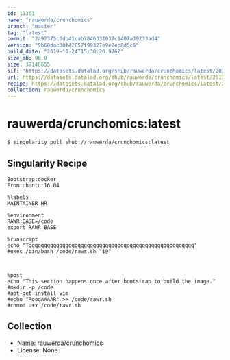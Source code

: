 ```yaml
---
id: 11361
name: "rauwerda/crunchomics"
branch: "master"
tag: "latest"
commit: "2a92375c6db41cab7846331037c1407a39233ad4"
version: "9b60dac30f42857f99327e9e2ec8d5c6"
build_date: "2019-10-24T15:30:20.976Z"
size_mb: 96.0
size: 37146655
sif: "https://datasets.datalad.org/shub/rauwerda/crunchomics/latest/2019-10-24-2a92375c-9b60dac3/9b60dac30f42857f99327e9e2ec8d5c6.sif"
url: https://datasets.datalad.org/shub/rauwerda/crunchomics/latest/2019-10-24-2a92375c-9b60dac3/
recipe: https://datasets.datalad.org/shub/rauwerda/crunchomics/latest/2019-10-24-2a92375c-9b60dac3/Singularity
collection: rauwerda/crunchomics
---
```


# rauwerda/crunchomics:latest

```bash
$ singularity pull shub://rauwerda/crunchomics:latest
```

## Singularity Recipe

```singularity
Bootstrap:docker  
From:ubuntu:16.04

%labels
MAINTAINER HR

%environment
RAWR_BASE=/code
export RAWR_BASE

%runscript
echo "Tqqqqqqqqqqqqqqqqqqqqqqqqqqqqqqqqqqqqqqqqqqqqqqqqqqqqqq" 
#exec /bin/bash /code/rawr.sh "$@"  



%post  
echo "This section happens once after bootstrap to build the image."  
#mkdir -p /code  
#apt-get install vim  
#echo "RoooAAAAR" >> /code/rawr.sh
#chmod u+x /code/rawr.sh
```

## Collection

 - Name: [rauwerda/crunchomics](https://github.com/rauwerda/crunchomics)
 - License: None

